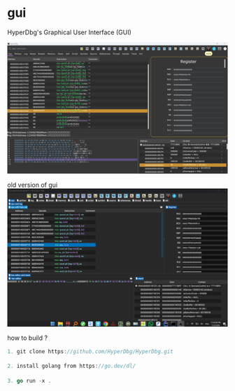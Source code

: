 # gui
HyperDbg's Graphical User Interface (GUI)

![image](gio.png)

old version of gui
![image](demo.png)

 
how to build ?

```go
1. git clone https://github.com/HyperDbg/HyperDbg.git

2. install golang from https://go.dev/dl/
	
3. go run -x .
```